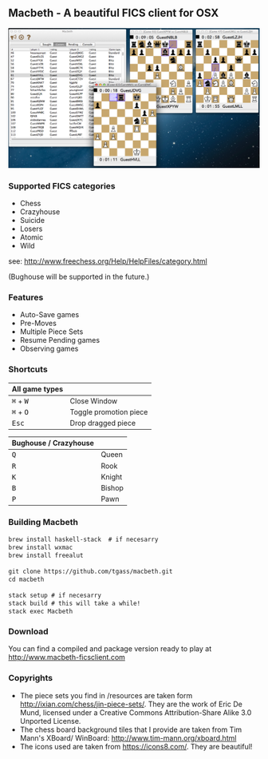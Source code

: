 ## Macbeth - A beautiful FICS client for OSX

![Screenshot](/Macbeth_observeGames.png)

### Supported FICS categories
* Chess
* Crazyhouse
* Suicide
* Losers
* Atomic
* Wild

see: http://www.freechess.org/Help/HelpFiles/category.html

(Bughouse will be supported in the future.)

### Features

* Auto-Save games
* Pre-Moves
* Multiple Piece Sets
* Resume Pending games
* Observing games

### Shortcuts

| All game types | &nbsp;
|------------------------------------|-----------------------
| <kbd>&#8984;</kbd> + <kbd>W</kbd>   | Close Window
| <kbd>&#8984;</kbd> + <kbd>O</kbd>   | Toggle promotion piece
| <kbd>Esc</kbd> | Drop dragged piece

| Bughouse / Crazyhouse | &nbsp;
|--------------|-------------
| <kbd>Q</kbd> | Queen 
| <kbd>R</kbd> | Rook 
| <kbd>K</kbd> | Knight 
| <kbd>B</kbd> | Bishop 
| <kbd>P</kbd> | Pawn 

### Building Macbeth
```
brew install haskell-stack  # if necesarry
brew install wxmac
brew install freealut

git clone https://github.com/tgass/macbeth.git
cd macbeth

stack setup # if necesarry
stack build # this will take a while!
stack exec Macbeth
```

### Download

You can find a compiled and package version ready to play at http://www.macbeth-ficsclient.com 

### Copyrights

* The piece sets you find in /resources are taken form http://ixian.com/chess/jin-piece-sets/. They are the work of Eric De Mund, licensed under a Creative Commons Attribution-Share Alike 3.0 Unported License.
* The chess board background tiles that I provide are taken from Tim Mann's XBoard/ WinBoard: http://www.tim-mann.org/xboard.html
* The icons used are taken from https://icons8.com/. They are beautiful! 

